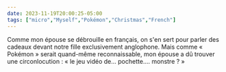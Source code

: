```yaml
---
date: 2023-11-19T20:00:25-05:00
tags: ["micro","Myself","Pokémon","Christmas","French"]
---
```

Comme mon épouse se débrouille en français, on s'en sert pour parler des cadeaux devant notre fille exclusivement anglophone. Mais comme « Pokémon » serait quand-même reconnaissable, mon épouse a dû trouver une circonlocution : « le jeu vidéo de... pochette.... monstre ? » 